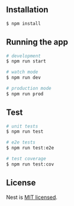 ## Installation

```bash
$ npm install
```

## Running the app

```bash
# development
$ npm run start

# watch mode
$ npm run dev

# production mode
$ npm run prod
```

## Test

```bash
# unit tests
$ npm run test

# e2e tests
$ npm run test:e2e

# test coverage
$ npm run test:cov
```

## License

Nest is [MIT licensed](LICENSE).
